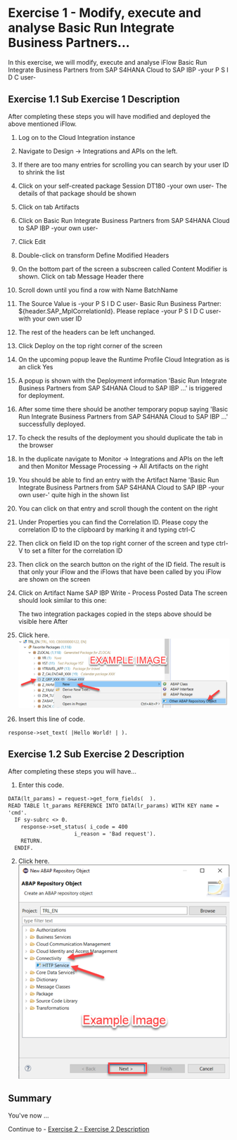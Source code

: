 # Exercise 1 - Modify, execute and analyse Basic Run Integrate Business Partners...

In this exercise, we will modify, execute and analyse iFlow Basic Run Integrate Business Partners from SAP S4HANA Cloud to SAP IBP -your P S I D C user-

## Exercise 1.1 Sub Exercise 1 Description

After completing these steps you will have modified and deployed the above mentioned iFlow.

1. Log on to the Cloud Integration instance

2. Navigate to Design -> Integrations and APIs on the left. 
3. If there are too many entries for scrolling you can search by your user ID to shrink the list
4. Click on your self-created package Session DT180 -your own user-
     The details of that package should be shown
5. Click on tab Artifacts
6. Click on Basic Run Integrate Business Partners from SAP S4HANA Cloud to SAP IBP -your own user-
7. Click Edit
8. Double-click on transform Define Modified Headers
9. On the bottom part of the screen a subscreen called Content Modifier is shown. Click on tab Message Header there
10. Scroll down until you find a row with Name BatchName
11. The Source Value is -your P S I D C user- Basic Run Business Partner: ${header.SAP_MplCorrelationId}. Please replace -your P S I D C user- with your own user ID
12. The rest of the headers can be left unchanged.
13. Click Deploy on the top right corner of the screen
14. On the upcoming popup leave the Runtime Profile Cloud Integration as is an click Yes
15. A popup is shown with the Deployment information 'Basic Run Integrate Business Partners from SAP S4HANA Cloud to SAP IBP ...' is triggered for deployment.
16. After some time there should be another temporary popup saying 'Basic Run Integrate Business Partners from SAP S4HANA Cloud to SAP IBP ...' successfully deployed.
17. To check the results of the deployment you should duplicate the tab in the browser
18. In the duplicate navigate to Monitor -> Integrations and APIs on the left and then Monitor Message Processing -> All Artifacts on the right
19. You should be able to find an entry with the Artifact Name 'Basic Run Integrate Business Partners from SAP S4HANA Cloud to SAP IBP -your own user-' quite high in the shown list
20. You can click on that entry and scroll though the content on the right
21. Under Properties you can find the Correlation ID. Please copy the correlation ID to the clipboard by marking it and typing ctrl-C
22. Then click on field ID on the top right corner of the screen and type ctrl-V to set a filter for the correlation ID
23. Then click on the search button on the right of the ID field. The result is that only your iFlow and the iFlows that have been called by you iFlow are shown on the screen
24. Click on Artifact Name SAP IBP Write - Process Posted Data
The screen should look similar to this one:

     The two integration packages copied in the steps above should be visible here
    After
     
26.   Click here.
<br>![](/exercises/ex1/images/01_01_0010.png)

27.	Insert this line of code.
```abap
response->set_text( |Hello World! | ). 
```



## Exercise 1.2 Sub Exercise 2 Description

After completing these steps you will have...

1.	Enter this code.
```abap
DATA(lt_params) = request->get_form_fields(  ).
READ TABLE lt_params REFERENCE INTO DATA(lr_params) WITH KEY name = 'cmd'.
  IF sy-subrc <> 0.
    response->set_status( i_code = 400
                     i_reason = 'Bad request').
    RETURN.
  ENDIF.

```

2.	Click here.
<br>![](/exercises/ex1/images/01_02_0010.png)


## Summary

You've now ...

Continue to - [Exercise 2 - Exercise 2 Description](../ex2/README.md)

